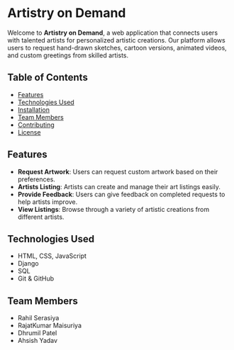 # Artistry on Demand

Welcome to **Artistry on Demand**, a web application that connects users with talented artists for personalized artistic creations. Our platform allows users to request hand-drawn sketches, cartoon versions, animated videos, and custom greetings from skilled artists.

## Table of Contents

- [Features](#features)
- [Technologies Used](#technologies-used)
- [Installation](#installation)
- [Team Members](#team-members)
- [Contributing](#contributing)
- [License](#license)

## Features

- **Request Artwork**: Users can request custom artwork based on their preferences.
- **Artists Listing**: Artists can create and manage their art listings easily.
- **Provide Feedback**: Users can give feedback on completed requests to help artists improve.
- **View Listings**: Browse through a variety of artistic creations from different artists.

## Technologies Used

- HTML, CSS, JavaScript
- Django
- SQL
- Git & GitHub

## Team Members

- Rahil Serasiya 
- RajatKumar Maisuriya 
- Dhrumil Patel
- Ahsish Yadav 

